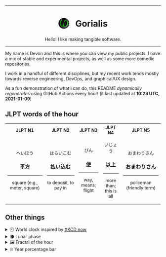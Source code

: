 ***

<h1 align="center">
<sub>
    <img src="readme/resources/avatar.png" height="36">
</sub>
&nbsp;
Gorialis
</h1>
<p align="center">
Hello! I like making tangible software.
</p>

***

My name is Devon and this is where you can view my public projects. I have a mix of stable and experimental projects, as well as some more comedic repositories.

I work in a handful of different disciplines, but my recent work tends mostly towards reverse engineering, DevOps, and graphical/UX design.

As a fun demonstration of what I can do, this README *dynamically regenerates* using GitHub Actions every hour! (it last updated at **10:23 UTC, 2021-01-09**)

<h2>JLPT words of the hour</h2>
<table>
    <tr>
        <th>JLPT N1</th>
        <th>JLPT N2</th>
        <th>JLPT N3</th>
        <th>JLPT N4</th>
        <th>JLPT N5</th>
    </tr>
    <tr>
        <td>
            <p align="center">へいほう</p>
            <h3 align="center"><b><a href="https://jisho.org/search/%E5%B9%B3%E6%96%B9">平方</a></b></h3>
            <hr>
            <p align="center">square (e.g.,<wbr> meter,<wbr> square)</p>
        </td>
        <td>
            <p align="center">はらいこむ</p>
            <h3 align="center"><b><a href="https://jisho.org/search/%E6%89%95%E3%81%84%E8%BE%BC%E3%82%80">払い込む</a></b></h3>
            <hr>
            <p align="center">to deposit,<wbr> to pay in</p>
        </td>
        <td>
            <p align="center">びん</p>
            <h3 align="center"><b><a href="https://jisho.org/search/%E4%BE%BF">便</a></b></h3>
            <hr>
            <p align="center">way,<wbr> means;<br> flight</p>
        </td>
        <td>
            <p align="center">いじょう</p>
            <h3 align="center"><b><a href="https://jisho.org/search/%E4%BB%A5%E4%B8%8A">以上</a></b></h3>
            <hr>
            <p align="center">more than;<br> this is all</p>
        </td>
        <td>
            <p align="center">おまわりさん</p>
            <h3 align="center"><b><a href="https://jisho.org/search/%E3%81%8A%E3%81%BE%E3%82%8F%E3%82%8A%E3%81%95%E3%82%93">おまわりさん</a></b></h3>
            <hr>
            <p align="center">policeman (friendly term)</p>
        </td>
    </tr>
</table>

<h2>Other things</h2>
<details>
<summary>🕙  World clock inspired by <a href="https://xkcd.com/now">XKCD now</a></summary>

> <img src="generated/now.png" width="512">

</details>
<details>
<summary>🌘 Lunar phase</summary>

The moon is approximately 89.26% through its phase (Waning Crescent).

</details>
<details>
<summary>&#x1f5bc; Fractal of the hour</summary>

> <img src="generated/fractal.png" width="512">

</details>
<details>
<summary>&#x23f2; Year percentage bar</summary>
<pre><code>2021 [▁▁▁▁▁▁▁▁▁▁▁▁▁▁▁▁▁▁▁▁] 2.31%</code></pre>
</details>
